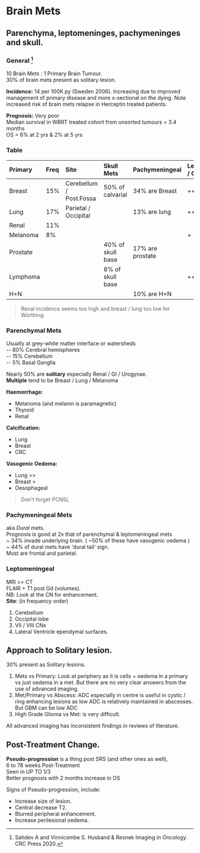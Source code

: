 # Brain Mets 

## Parenchyma, leptomeninges, pachymeninges and skull. 

### General [^Sahdev] 

[^Sahdev]: Sahdev A and Vinnicombe S. Husband & Resnek Imaging in Oncology. CRC Press 2020. 

10 Brain Mets : 1 Primary Brain Tumour.   
30% of brain mets present as solitary lesion.  

**Incidence:** 14 per 100K py (Sweden 2006). Increasing due to improved management of primary disease and more x-sectional on the dying. Note increased risk of brain mets relapse in Herceptin treated patients.  

**Prognosis:** Very poor    
Median survival in WBRT treated cohort from unsorted tumours = 3.4 months    
OS = 6% at 2 yrs & 2% at 5 yrs    

### Table 

Primary | Freq | Site | Skull Mets | Pachymeningeal | Lepto / CSF | Radiology | 
|:---|:---|:---|:---|:---|:---|:---|
Breast | 15% | Cerebellum / Post.Fossa | 50% of calvarial | 34% are Breast | ++ | |
Lung | 17% | Parietal / Occipital | | 13% are lung | ++ | |  
Renal | 11% | | | | | | 
Melanoma | 8% | | | | + | |
Prostate | | | 40% of skull base | 17% are prostate | | |
Lymphoma | | | 8% of skull base | | +++ | | 
H+N | | | | 10% are H+N | | |

> Renal incidence seems too high and breast / lung too low for Worthing.  

### Parenchymal Mets  
Usually at grey-white matter interface or watersheds   
-- 80% Cerebral hemispheres  
-- 15% Cerebellum   
-- 5% Basal Ganglia    

Nearly 50% are **solitary** especially Renal / GI / Urogynae.  
**Multiple** tend to be Breast / Lung / Melanoma  

**Haemorrhage:**  
 - Melanoma (and melanin is paramagnetic)   
 - Thyroid   
 - Renal    

**Calcification:**  
 - Lung   
 - Breast   
 - CRC   

**Vasogenic Oedema:**  
 - Lung >>  
 - Breast >   
 - Oesophageal  
 > Don't forget PCNSL  

### Pachymeningeal Mets   

aka *Dural* mets.    
Prognosis is good at 2x that of parenchymal & leptomeningeal mets    
~ 34% invade underlying brain. ( ~50% of these have vasogenic oedema )  
~ 44% of dural mets have 'dural tail' sign.    
Most are frontal and parietal.   

### Leptomeningeal   

MRI >> CT    
FLAIR + T1 post Gd (volumes).   
NB: Look at the CN for enhancement.   
**Site**: (in frequency order) 

 1. Cerebellum 
 1. Occipital lobe  
 1. VII / VIII CNs  
 1. Lateral Ventricle ependymal surfaces. 

## Approach to Solitary lesion.   

30% present as Solitary lesions.    

1. Mets vs Primary: Look at periphery as it is cells + oedema in a primary vs just oedema in a met. But there are no very clear answers from the use of advanced imaging.
2. Met/Primary vs Abscess: ADC especially in centre is useful in cystic / ring enhancing lesions as low ADC is relatively maintained in abscesses. But GBM can be low ADC 
3. High Grade Glioma vs Met: is very difficult.  

All advanced imaging has inconsistent findings in reviews of literature.  

## Post-Treatment Change.   

**Pseudo-progression** is a thing post SRS (and other ones as well),  
6 to 78 weeks Post-Treatment  
Seen in UP TO 1/3  
Better prognosis with 2 months increase in OS    

Signs of Pseudo-progression, include: 
 - Increase size of lesion.  
 - Central decrease T2.   
 - Blurred peripheral enhancement.   
 - Increase perilesional oedema.
